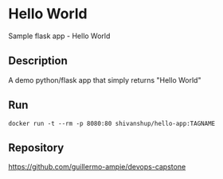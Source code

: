 # Hello World

Sample flask app - Hello World

## Description

A demo python/flask app that simply returns "Hello World"

## Run

`docker run -t --rm -p 8080:80 shivanshup/hello-app:TAGNAME`

## Repository

<https://github.com/guillermo-ampie/devops-capstone>
